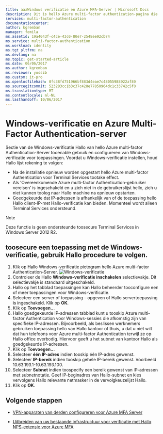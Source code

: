```yaml
---
title: aaaWindows verificatie en Azure MFA-Server | Microsoft Docs
description: Dit is hello Azure multi-factor authentication-pagina die u helpt bij het implementeren van Windows-verificatie en Azure multi-factor Authentication-Server.
services: multi-factor-authentication
documentationcenter: 
author: kgremban
manager: femila
ms.assetid: 19a4043f-c4ce-43c0-80e7-2548ee92cb74
ms.service: multi-factor-authentication
ms.workload: identity
ms.tgt_pltfrm: na
ms.devlang: na
ms.topic: get-started-article
ms.date: 06/06/2017
ms.author: kgremban
ms.reviewer: yossib
ms.custom: it-pro
ms.openlocfilehash: 0fc38fd751966bf883d4eae7c48055988922af80
ms.sourcegitcommit: 523283cc1b3c37c428e77850964dc1c33742c5f0
ms.translationtype: MT
ms.contentlocale: nl-NL
ms.lasthandoff: 10/06/2017
---
```

# <a name="windows-authentication-and-azure-multi-factor-authentication-server"></a>Windows-verificatie en Azure Multi-Factor Authentication-server
Sectie van de Windows-verificatie Hallo van hello Azure multi-factor Authentication-Server tooenable gebruik en configureren van Windows-verificatie voor toepassingen. Voordat u Windows-verificatie instellen, houd Hallo lijst rekening te volgen:

* Na de installatie opnieuw worden opgestart hello Azure multi-factor Authentication voor Terminal Services tootake effect.
* Als 'Overeenkomende Azure multi-factor Authentication-gebruiker vereisen' is ingeschakeld en u zich niet in de gebruikerslijst hello, zich u niet kunnen toolog naar Hallo machine na opnieuw opstarten.
* Goedgekeurde dat IP-adressen is afhankelijk van of de toepassing hello Hallo client-IP-met Hallo-verificatie kan bieden. Momenteel wordt alleen Terminal Services ondersteund.  

> [!NOTE]
> Deze functie is geen ondersteunde toosecure Terminal Services in Windows Server 2012 R2.

## <a name="toosecure-an-application-with-windows-authentication-use-hello-following-procedure"></a>toosecure een toepassing met de Windows-verificatie, gebruik Hallo procedure te volgen.
1. Klik op Hallo Windows-verificatie pictogram hello Azure multi-factor Authentication-Server.
   ![Windows-verificatie](./media/multi-factor-authentication-get-started-server-windows/windowsauth.png)
2. Controleer de Hallo **Windows-verificatie inschakelen** selectievakje. Dit selectievakje is standaard uitgeschakeld.
3. Hallo op het tabblad toepassingen kan Hallo beheerder tooconfigure een of meer toepassingen voor Windows-verificatie.
4. Selecteer een server of toepassing – opgeven of Hallo servertoepassing is ingeschakeld. Klik op **OK**.
5. Klik op **Toevoegen...**
6. Hallo goedgekeurde IP-adressen tabblad kunt u tooskip Azure multi-factor Authentication voor Windows-sessies die afkomstig zijn van specifieke IP-adressen. Bijvoorbeeld, als beslissen werknemers gebruiken toepassing hello van Hallo kantoor of thuis, u dat u niet wilt dat hun telefoons voor Azure multi-factor Authentication terwijl ze op Hallo office overbodig. Hiervoor geeft u het subnet van kantoor Hallo als goedgekeurde IP-adressen.
7. Klik op **Toevoegen...**
8. Selecteer **één IP-adres** indien tooskip één IP-adres gewenst.
9. Selecteer **IP-bereik** indien tooskip gehele IP-bereik gewenst. Voorbeeld 10.63.193.1-10.63.193.100.
10. Selecteer **Subnet** indien toospecify een bereik gewenst van IP-adressen met subnetnotatie. Geef IP-beginadres van Hallo-subnet en kies vervolgens Hallo relevante netmasker in de vervolgkeuzelijst Hallo.
11. Klik op **OK**.

## <a name="next-steps"></a>Volgende stappen

- [VPN-apparaten van derden configureren voor Azure MFA Server](multi-factor-authentication-advanced-vpn-configurations.md)

- [Uitbreiden van uw bestaande infrastructuur voor verificatie met Hallo NPS-extensie voor Azure MFA](multi-factor-authentication-nps-extension.md)
